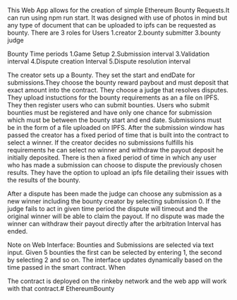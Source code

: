 

This Web App allows for the creation of  simple Ethereum Bounty Requests.It can run using npm run start.
It was designed with use of photos in mind but any type of document that can be uploaded to ipfs can be requested as bounty.
There are 3 roles for Users
1.creator
2.bounty submitter
3.bounty judge

Bounty Time periods
1.Game Setup
2.Submission interval
3.Validation interval
4.Dispute creation Interval
5.Dispute resolution interval

The creator sets up a Bounty. They set the start and endDate for submissions.They choose the bounty reward paybout and must deposit that exact amount into the contract. They choose a judge that resolves disputes. They upload instuctions for the bounty requirements as an a file on IPFS.
They then register users who can submit bounties.
Users who submit bounties must be registered and have only one chance for submission which must be between the bounty start and end date. Submissions must be in the form of a file uploaded on IPFS.
After the submission window has passed the creator has a fixed period of time that is built into the contract to select a winner. If the creator decides no submissions fulfills his requirements he can select no winner and withdraw the
payout deposit he initially deposited.
There is then a fixed period of time in which any user who has made a submission can choose to dispute the previously chosen results. They have the option to upload an ipfs file detailing their issues with the results of the bounty.

After a dispute has been made the judge can choose any submission as a new winner including the bounty creator by selecting submission 0. If the judge fails to act in given time period the dispute will timeout and the original winner will be able to claim the payout.
If no dispute was made the winner can withdraw their payout directly after the arbitration Interval has ended.

Note on Web Interface: Bounties and Submissions are selected via text input. Given 5 bounties the first can be selected by entering 1, the second by selecting 2 and so on.
The interface updates dynamically based on the time passed in the smart contract. When


The contract is deployed on the rinkeby network and the web app will work with that contract.# EthereumBounty
